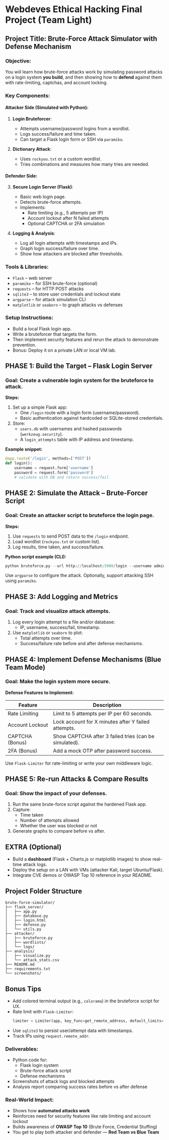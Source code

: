 # Webdeves Ethical Hacking Final Project (Team Light)

## **Project Title: Brute-Force Attack Simulator with Defense Mechanism**

### **Objective**:  
You wiil learn how brute-force attacks work by simulating password attacks on a login system **you build**, and then showing how to **defend** against them with rate-limiting, captchas, and account locking.

### **Key Components**:

#### Attacker Side (Simulated with Python):
1. **Login Bruteforcer**:
   - Attempts username/password logins from a wordlist.
   - Logs success/failure and time taken.
   - Can target a Flask login form or SSH via `paramiko`.

2. **Dictionary Attack**:
   - Uses `rockyou.txt` or a custom wordlist.
   - Tries combinations and measures how many tries are needed.

#### Defender Side:
3. **Secure Login Server (Flask)**:
   - Basic web login page.
   - Detects brute-force attempts.
   - Implements:
     - Rate limiting (e.g., 5 attempts per IP)
     - Account lockout after N failed attempts
     - Optional CAPTCHA or 2FA simulation

4. **Logging & Analysis**:
   - Log all login attempts with timestamps and IPs.
   - Graph login success/failure over time.
   - Show how attackers are blocked after thresholds.


### **Tools & Libraries**:
- `Flask` – web server
- `paramiko` – for SSH brute-force (optional)
- `requests` – for HTTP POST attacks
- `sqlite3` – to store user credentials and lockout state
- `argparse` – for attack simulation CLI
- `matplotlib` or `seaborn` – to graph attacks vs defenses


### **Setup Instructions**:
- Build a local Flask login app.
- Write a bruteforcer that targets the form.
- Then implement security features and rerun the attack to demonstrate prevention.
- Bonus: Deploy it on a private LAN or local VM lab.

## **PHASE 1: Build the Target – Flask Login Server**

### Goal: Create a vulnerable login system for the bruteforce to attack.

**Steps:**
1. Set up a simple Flask app:
   - One `/login` route with a login form (username/password).
   - Basic authentication against hardcoded or SQLite-stored credentials.
2. Store:
   - `users.db` with usernames and hashed passwords (`werkzeug.security`).
   - A `login_attempts` table with IP address and timestamp.

**Example snippet:**
```python
@app.route('/login', methods=['POST'])
def login():
    username = request.form['username']
    password = request.form['password']
    # validate with DB and return success/fail
```

## **PHASE 2: Simulate the Attack – Brute-Forcer Script**

### Goal: Create an attacker script to bruteforce the login page.

**Steps:**
1. Use `requests` to send POST data to the `/login` endpoint.
2. Load wordlist (`rockyou.txt` or custom list).
3. Log results, time taken, and success/failure.

**Python script example (CLI):**
```python
python bruteforce.py --url http://localhost:5000/login --username admin --wordlist rockyou.txt
```

Use `argparse` to configure the attack. Optionally, support attacking SSH using `paramiko`.

## **PHASE 3: Add Logging and Metrics**

### Goal: Track and visualize attack attempts.

1. Log every login attempt to a file and/or database:
   - IP, username, success/fail, timestamp.
2. Use `matplotlib` or `seaborn` to plot:
   - Total attempts over time.
   - Success/failure rate before and after defense mechanisms.

## **PHASE 4: Implement Defense Mechanisms (Blue Team Mode)**

### Goal: Make the login system more secure.

**Defense Features to Implement:**

| Feature             | Description                                                       |
|---------------------|-------------------------------------------------------------------|
| Rate Limiting       | Limit to 5 attempts per IP per 60 seconds.                        |
| Account Lockout     | Lock account for X minutes after Y failed attempts.               |
| CAPTCHA (Bonus)     | Show CAPTCHA after 3 failed tries (can be simulated).             |
| 2FA (Bonus)         | Add a mock OTP after password success.                            |

Use `Flask-Limiter` for rate-limiting or write your own middleware logic.

## **PHASE 5: Re-run Attacks & Compare Results**

### Goal: Show the impact of your defenses.

1. Run the same brute-force script against the hardened Flask app.
2. Capture:
   - Time taken
   - Number of attempts allowed
   - Whether the user was blocked or not
3. Generate graphs to compare before vs after.

## **EXTRA (Optional)**

- Build a **dashboard** (Flask + Charts.js or matplotlib images) to show real-time attack logs.
- Deploy the setup on a LAN with VMs (attacker Kali, target Ubuntu/Flask).
- Integrate CVE demos or OWASP Top 10 reference in your README.

## Project Folder Structure

```
brute-force-simulator/
├── flask_server/
│   ├── app.py
│   ├── database.py
│   ├── login.html
│   ├── defense.py
│   └── utils.py
├── attacker/
│   ├── bruteforce.py
│   ├── wordlists/
│   └── logs/
├── analysis/
│   ├── visualize.py
│   └── attack_stats.csv
├── README.md
├── requirements.txt
└── screenshots/
```

## Bonus Tips

- Add colored terminal output (e.g., `colorama`) in the bruteforce script for UX.
- Rate limit with `Flask-Limiter`:  
  ```python
  limiter = Limiter(app, key_func=get_remote_address, default_limits=["5 per minute"])
  ```
- Use `sqlite3` to persist user/attempt data with timestamps.
- Track IPs using `request.remote_addr`.

### **Deliverables**:
- Python code for:
  - Flask login system
  - Brute-force attack script
  - Defense mechanisms
- Screenshots of attack logs and blocked attempts
- Analysis report comparing success rates before vs after defense

### **Real-World Impact**:
- Shows how **automated attacks work**
- Reinforces need for security features like rate limiting and account lockout
- Builds awareness of **OWASP Top 10** (Brute Force, Credential Stuffing)
- You get to play both attacker and defender — **Red Team vs Blue Team**
